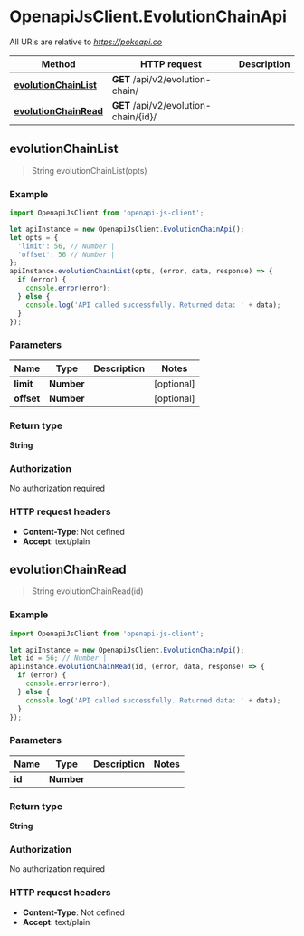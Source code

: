 # OpenapiJsClient.EvolutionChainApi

All URIs are relative to *https://pokeapi.co*

Method | HTTP request | Description
------------- | ------------- | -------------
[**evolutionChainList**](EvolutionChainApi.md#evolutionChainList) | **GET** /api/v2/evolution-chain/ | 
[**evolutionChainRead**](EvolutionChainApi.md#evolutionChainRead) | **GET** /api/v2/evolution-chain/{id}/ | 



## evolutionChainList

> String evolutionChainList(opts)



### Example

```javascript
import OpenapiJsClient from 'openapi-js-client';

let apiInstance = new OpenapiJsClient.EvolutionChainApi();
let opts = {
  'limit': 56, // Number | 
  'offset': 56 // Number | 
};
apiInstance.evolutionChainList(opts, (error, data, response) => {
  if (error) {
    console.error(error);
  } else {
    console.log('API called successfully. Returned data: ' + data);
  }
});
```

### Parameters


Name | Type | Description  | Notes
------------- | ------------- | ------------- | -------------
 **limit** | **Number**|  | [optional] 
 **offset** | **Number**|  | [optional] 

### Return type

**String**

### Authorization

No authorization required

### HTTP request headers

- **Content-Type**: Not defined
- **Accept**: text/plain


## evolutionChainRead

> String evolutionChainRead(id)



### Example

```javascript
import OpenapiJsClient from 'openapi-js-client';

let apiInstance = new OpenapiJsClient.EvolutionChainApi();
let id = 56; // Number | 
apiInstance.evolutionChainRead(id, (error, data, response) => {
  if (error) {
    console.error(error);
  } else {
    console.log('API called successfully. Returned data: ' + data);
  }
});
```

### Parameters


Name | Type | Description  | Notes
------------- | ------------- | ------------- | -------------
 **id** | **Number**|  | 

### Return type

**String**

### Authorization

No authorization required

### HTTP request headers

- **Content-Type**: Not defined
- **Accept**: text/plain

